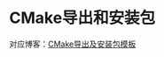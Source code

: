 # CMake导出和安装包

对应博客：[CMake导出及安装包模板](https://melonedo.github.io/2022/02/10/CMake%E5%AF%BC%E5%87%BA%E5%8F%8A%E5%AE%89%E8%A3%85%E5%8C%85%E6%A8%A1%E6%9D%BF/)
